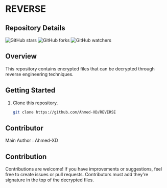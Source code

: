 # REVERSE 

## Repository Details
![GitHub stars](https://img.shields.io/github/stars/Ahmed-XD/REVERSE?style=social)
![GitHub forks](https://img.shields.io/github/forks/Ahmed-XD/REVERSE?style=social)
![GitHub watchers](https://img.shields.io/github/watchers/Ahmed-XD/REVERSE?style=social)

## Overview

This repository contains encrypted files that can be decrypted through reverse engineering techniques.

## Getting Started

1. Clone this repository.
    ```bash
    git clone https://github.com/Ahmed-XD/REVERSE
    ```

## Contributor

Main Author : Ahmed-XD

## Contribution

Contributions are welcome! If you have improvements or suggestions, feel free to create issues or pull requests.
Contributors must add they're signature in the top of the decrypted files.

